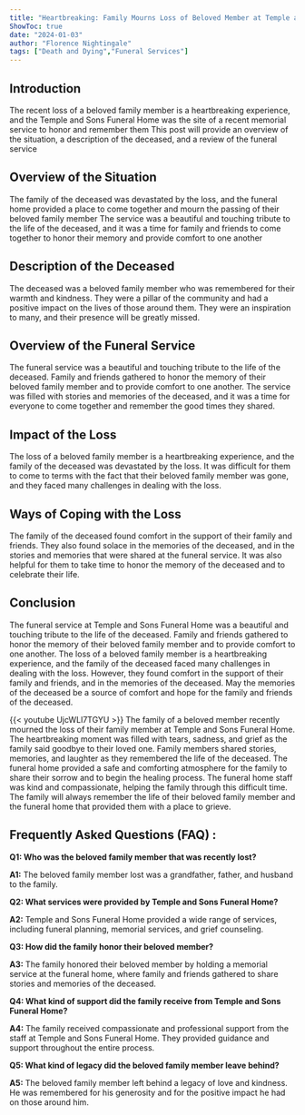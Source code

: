 ```yaml
---
title: "Heartbreaking: Family Mourns Loss of Beloved Member at Temple and Sons Funeral Home"
ShowToc: true 
date: "2024-01-03"
author: "Florence Nightingale" 
tags: ["Death and Dying","Funeral Services"]
---
```

## Introduction 
The recent loss of a beloved family member is a heartbreaking experience, and the Temple and Sons Funeral Home was the site of a recent memorial service to honor and remember them This post will provide an overview of the situation, a description of the deceased, and a review of the funeral service 

## Overview of the Situation 
The family of the deceased was devastated by the loss, and the funeral home provided a place to come together and mourn the passing of their beloved family member The service was a beautiful and touching tribute to the life of the deceased, and it was a time for family and friends to come together to honor their memory and provide comfort to one another 

## Description of the Deceased 
The deceased was a beloved family member who was remembered for their warmth and kindness. They were a pillar of the community and had a positive impact on the lives of those around them. They were an inspiration to many, and their presence will be greatly missed. 

## Overview of the Funeral Service 
The funeral service was a beautiful and touching tribute to the life of the deceased. Family and friends gathered to honor the memory of their beloved family member and to provide comfort to one another. The service was filled with stories and memories of the deceased, and it was a time for everyone to come together and remember the good times they shared. 

## Impact of the Loss
The loss of a beloved family member is a heartbreaking experience, and the family of the deceased was devastated by the loss. It was difficult for them to come to terms with the fact that their beloved family member was gone, and they faced many challenges in dealing with the loss. 

## Ways of Coping with the Loss 
The family of the deceased found comfort in the support of their family and friends. They also found solace in the memories of the deceased, and in the stories and memories that were shared at the funeral service. It was also helpful for them to take time to honor the memory of the deceased and to celebrate their life. 

## Conclusion 
The funeral service at Temple and Sons Funeral Home was a beautiful and touching tribute to the life of the deceased. Family and friends gathered to honor the memory of their beloved family member and to provide comfort to one another. The loss of a beloved family member is a heartbreaking experience, and the family of the deceased faced many challenges in dealing with the loss. However, they found comfort in the support of their family and friends, and in the memories of the deceased. May the memories of the deceased be a source of comfort and hope for the family and friends of the deceased.

{{< youtube UjcWLl7TGYU >}} 
The family of a beloved member recently mourned the loss of their family member at Temple and Sons Funeral Home. The heartbreaking moment was filled with tears, sadness, and grief as the family said goodbye to their loved one. Family members shared stories, memories, and laughter as they remembered the life of the deceased. The funeral home provided a safe and comforting atmosphere for the family to share their sorrow and to begin the healing process. The funeral home staff was kind and compassionate, helping the family through this difficult time. The family will always remember the life of their beloved family member and the funeral home that provided them with a place to grieve.

## Frequently Asked Questions (FAQ) :
**Q1: Who was the beloved family member that was recently lost?**

**A1:** The beloved family member lost was a grandfather, father, and husband to the family.

**Q2: What services were provided by Temple and Sons Funeral Home?**

**A2:** Temple and Sons Funeral Home provided a wide range of services, including funeral planning, memorial services, and grief counseling.

**Q3: How did the family honor their beloved member?**

**A3:** The family honored their beloved member by holding a memorial service at the funeral home, where family and friends gathered to share stories and memories of the deceased.

**Q4: What kind of support did the family receive from Temple and Sons Funeral Home?**

**A4:** The family received compassionate and professional support from the staff at Temple and Sons Funeral Home. They provided guidance and support throughout the entire process.

**Q5: What kind of legacy did the beloved family member leave behind?**

**A5:** The beloved family member left behind a legacy of love and kindness. He was remembered for his generosity and for the positive impact he had on those around him.




